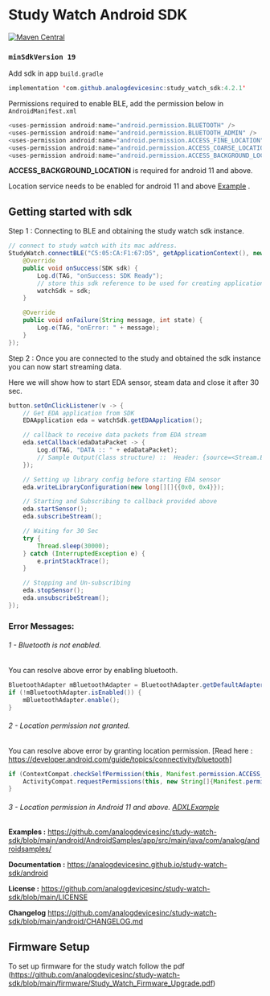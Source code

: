 # Study Watch Android SDK

[![Maven Central](https://maven-badges.herokuapp.com/maven-central/com.github.analogdevicesinc/study_watch_sdk/badge.svg)](https://search.maven.org/artifact/com.github.analogdevicesinc/study_watch_sdk/4.2.1/aar)

### `minSdkVersion 19`

Add sdk in app `build.gradle`

```java
implementation 'com.github.analogdevicesinc:study_watch_sdk:4.2.1'
```

Permissions required to enable BLE, add the permission below in `AndroidManifest.xml`

```java
<uses-permission android:name="android.permission.BLUETOOTH" />
<uses-permission android:name="android.permission.BLUETOOTH_ADMIN" />
<uses-permission android:name="android.permission.ACCESS_FINE_LOCATION" />
<uses-permission android:name="android.permission.ACCESS_COARSE_LOCATION" />
<uses-permission android:name="android.permission.ACCESS_BACKGROUND_LOCATION" />
```

**ACCESS_BACKGROUND_LOCATION** is required for android 11 and above.

Location service needs to be enabled for android 11 and
above [Example](https://github.com/analogdevicesinc/study-watch-sdk/blob/main/android/AndroidSamples/app/src/main/java/com/analog/androidsamples/ADXLExample.java)
.

## Getting started with sdk

Step 1 : Connecting to BLE and obtaining the study watch sdk instance.

```java
// connect to study watch with its mac address.
StudyWatch.connectBLE("C5:05:CA:F1:67:D5", getApplicationContext(), new StudyWatchCallback() {
    @Override
    public void onSuccess(SDK sdk) {
        Log.d(TAG, "onSuccess: SDK Ready");
        // store this sdk reference to be used for creating applications
        watchSdk = sdk; 
    }

    @Override
    public void onFailure(String message, int state) {
        Log.e(TAG, "onError: " + message);
    }
});
```

Step 2 : Once you are connected to the study and obtained the sdk instance you can now start streaming data.

Here we will show how to start EDA sensor, steam data and close it after 30 sec.

```java
button.setOnClickListener(v -> {
    // Get EDA application from SDK
    EDAApplication eda = watchSdk.getEDAApplication();

    // callback to receive data packets from EDA stream
    eda.setCallback(edaDataPacket -> {
        Log.d(TAG, "DATA :: " + edaDataPacket);
        // Sample Output(Class structure) ::  Header: {source=<Stream.EDA: [0xc4, 0x2]>, destination=<Application.APP_BLE: [0xc8, 0x8]>, length=0x3d, checksum=0x0}, Payload{command=<CommonCommand.STREAM_DATA: [0x28]>, status=<CommonStatus.OK: [0x0]>, sequenceNumber=4, dataType=0, streamData=[StreamData{timestamp=1758129180, realData=58137, imaginaryData=-172621824}, StreamData{timestamp=1758136945, realData=62922, imaginaryData=1090715648}, StreamData{timestamp=1758144708, realData=16663, imaginaryData=1064697856}, StreamData{timestamp=1758152472, realData=16265, imaginaryData=-1062404096}, StreamData{timestamp=1758160237, realData=49345, imaginaryData=-1062404096}, StreamData{timestamp=1758168001, realData=49345, imaginaryData=-1526726656}]}
    });

    // Setting up library config before starting EDA sensor
    eda.writeLibraryConfiguration(new long[][]{{0x0, 0x4}});

    // Starting and Subscribing to callback provided above
    eda.startSensor();
    eda.subscribeStream();

    // Waiting for 30 Sec
    try {
        Thread.sleep(30000);
    } catch (InterruptedException e) {
        e.printStackTrace();
    }

    // Stopping and Un-subscribing
    eda.stopSensor();
    eda.unsubscribeStream();
});
```

### Error Messages:

###### 1 - Bluetooth is not enabled.

You can resolve above error by enabling bluetooth.

```java
BluetoothAdapter mBluetoothAdapter = BluetoothAdapter.getDefaultAdapter();
if (!mBluetoothAdapter.isEnabled()) {
    mBluetoothAdapter.enable();
}
```

###### 2 - Location permission not granted.

You can resolve above error by granting location
permission. [Read here : https://developer.android.com/guide/topics/connectivity/bluetooth]

```java
if (ContextCompat.checkSelfPermission(this, Manifest.permission.ACCESS_COARSE_LOCATION) != PackageManager.PERMISSION_GRANTED) { 
    ActivityCompat.requestPermissions(this, new String[]{Manifest.permission.ACCESS_COARSE_LOCATION}, 1);
}
```

###### 3 - Location permission in Android 11 and above. [ADXLExample](https://github.com/analogdevicesinc/study-watch-sdk/blob/main/android/AndroidSamples/app/src/main/java/com/analog/androidsamples/ADXLExample.java)

**Examples :**
https://github.com/analogdevicesinc/study-watch-sdk/blob/main/android/AndroidSamples/app/src/main/java/com/analog/androidsamples/

**Documentation :**
https://analogdevicesinc.github.io/study-watch-sdk/android

**License :**
https://github.com/analogdevicesinc/study-watch-sdk/blob/main/LICENSE

**Changelog**
https://github.com/analogdevicesinc/study-watch-sdk/blob/main/android/CHANGELOG.md

## Firmware Setup

To set up firmware for the study watch follow the
pdf (https://github.com/analogdevicesinc/study-watch-sdk/blob/main/firmware/Study_Watch_Firmware_Upgrade.pdf)







